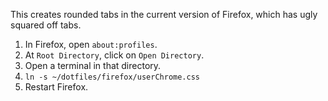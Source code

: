 This creates rounded tabs in the current version of Firefox, which has ugly squared off tabs.

1. In Firefox, open `about:profiles`.
2. At `Root Directory`, click on `Open Directory`.
3. Open a terminal in that directory.
4. `ln -s ~/dotfiles/firefox/userChrome.css`
5. Restart Firefox.
